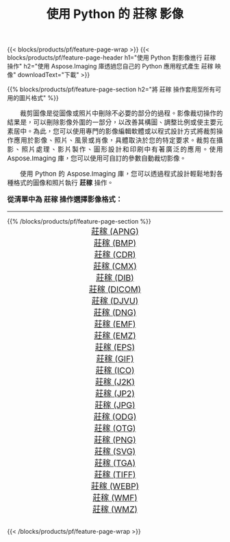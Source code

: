 ﻿---
title: 使用 Python 的 莊稼 影像 
weight: 3920
url: /zh-hant/python-net/crop/ 
lang: zh-hant
langdirlevel: 2
locales: zh-hans,ja,it,ru,de,es,fr,nl,id,lt,pl,pt,vi,tr,ko,zh-hant,ar,hi,th,sv,cs,uk,he
description: 使用您自己的 Python 應用程式和伺服器 API 將 Aspose.Imaging 庫套用至 莊稼 圖像和照片。
---

{{< blocks/products/pf/feature-page-wrap >}}
{{< blocks/products/pf/feature-page-header h1="使用 Python 對影像進行 莊稼 操作" h2="使用 Aspose.Imaging 庫透過您自己的 Python 應用程式產生 莊稼 映像" downloadText="下載" >}}


{{% blocks/products/pf/feature-page-section  h2="將 莊稼 操作套用至所有可用的圖片格式" %}}
<p align="justify" style="text-indent:2em;font-size:15px;">
裁剪圖像是從圖像或照片中刪除不必要的部分的過程。影像裁切操作的結果是，可以刪除影像外圍的一部分，以改善其構圖、調整比例或使主要元素居中。為此，您可以使用專門的影像編輯軟體或以程式設計方式將裁剪操作應用於影像、照片、風景或肖像，具體取決於您的特定要求。裁剪在攝影、照片處理、影片製作、圖形設計和印刷中有著廣泛的應用。使用 Aspose.Imaging 庫，您可以使用可自訂的參數自動裁切影像。
</p>
<p align="justify" style="text-indent:2em;font-size:15px;">
使用 Python 的 Aspose.Imaging 庫，您可以透過程式設計輕鬆地對各種格式的圖像和照片執行 <b>莊稼</b> 操作。
</p>
<h3 style="margin-top:16px;">
從清單中為 莊稼 操作選擇影像格式：
</h3>
<hr/>
{{% /blocks/products/pf/feature-page-section %}}
<div class="container-fluid productfamilypage bg-gray">
    <div class="convertypes bg-gray agp-content section">
        <div class="container">
		<div class="row other-converters" style="gap: 10px;font-size: 19px;text-align:center;">
		    <div class='col-md-3 other-converter remove-lp remove-rp'><a href="/imaging/zh-hant/python-net/crop/apng/" style="padding:15px;">莊稼 (APNG)</a></div><div class='col-md-3 other-converter remove-lp remove-rp'><a href="/imaging/zh-hant/python-net/crop/bmp/" style="padding:15px;">莊稼 (BMP)</a></div><div class='col-md-3 other-converter remove-lp remove-rp'><a href="/imaging/zh-hant/python-net/crop/cdr/" style="padding:15px;">莊稼 (CDR)</a></div><div class='col-md-3 other-converter remove-lp remove-rp'><a href="/imaging/zh-hant/python-net/crop/cmx/" style="padding:15px;">莊稼 (CMX)</a></div><div class='col-md-3 other-converter remove-lp remove-rp'><a href="/imaging/zh-hant/python-net/crop/dib/" style="padding:15px;">莊稼 (DIB)</a></div><div class='col-md-3 other-converter remove-lp remove-rp'><a href="/imaging/zh-hant/python-net/crop/dicom/" style="padding:15px;">莊稼 (DICOM)</a></div><div class='col-md-3 other-converter remove-lp remove-rp'><a href="/imaging/zh-hant/python-net/crop/djvu/" style="padding:15px;">莊稼 (DJVU)</a></div><div class='col-md-3 other-converter remove-lp remove-rp'><a href="/imaging/zh-hant/python-net/crop/dng/" style="padding:15px;">莊稼 (DNG)</a></div><div class='col-md-3 other-converter remove-lp remove-rp'><a href="/imaging/zh-hant/python-net/crop/emf/" style="padding:15px;">莊稼 (EMF)</a></div><div class='col-md-3 other-converter remove-lp remove-rp'><a href="/imaging/zh-hant/python-net/crop/emz/" style="padding:15px;">莊稼 (EMZ)</a></div><div class='col-md-3 other-converter remove-lp remove-rp'><a href="/imaging/zh-hant/python-net/crop/eps/" style="padding:15px;">莊稼 (EPS)</a></div><div class='col-md-3 other-converter remove-lp remove-rp'><a href="/imaging/zh-hant/python-net/crop/gif/" style="padding:15px;">莊稼 (GIF)</a></div><div class='col-md-3 other-converter remove-lp remove-rp'><a href="/imaging/zh-hant/python-net/crop/ico/" style="padding:15px;">莊稼 (ICO)</a></div><div class='col-md-3 other-converter remove-lp remove-rp'><a href="/imaging/zh-hant/python-net/crop/j2k/" style="padding:15px;">莊稼 (J2K)</a></div><div class='col-md-3 other-converter remove-lp remove-rp'><a href="/imaging/zh-hant/python-net/crop/jp2/" style="padding:15px;">莊稼 (JP2)</a></div><div class='col-md-3 other-converter remove-lp remove-rp'><a href="/imaging/zh-hant/python-net/crop/jpg/" style="padding:15px;">莊稼 (JPG)</a></div><div class='col-md-3 other-converter remove-lp remove-rp'><a href="/imaging/zh-hant/python-net/crop/odg/" style="padding:15px;">莊稼 (ODG)</a></div><div class='col-md-3 other-converter remove-lp remove-rp'><a href="/imaging/zh-hant/python-net/crop/otg/" style="padding:15px;">莊稼 (OTG)</a></div><div class='col-md-3 other-converter remove-lp remove-rp'><a href="/imaging/zh-hant/python-net/crop/png/" style="padding:15px;">莊稼 (PNG)</a></div><div class='col-md-3 other-converter remove-lp remove-rp'><a href="/imaging/zh-hant/python-net/crop/svg/" style="padding:15px;">莊稼 (SVG)</a></div><div class='col-md-3 other-converter remove-lp remove-rp'><a href="/imaging/zh-hant/python-net/crop/tga/" style="padding:15px;">莊稼 (TGA)</a></div><div class='col-md-3 other-converter remove-lp remove-rp'><a href="/imaging/zh-hant/python-net/crop/tiff/" style="padding:15px;">莊稼 (TIFF)</a></div><div class='col-md-3 other-converter remove-lp remove-rp'><a href="/imaging/zh-hant/python-net/crop/webp/" style="padding:15px;">莊稼 (WEBP)</a></div><div class='col-md-3 other-converter remove-lp remove-rp'><a href="/imaging/zh-hant/python-net/crop/wmf/" style="padding:15px;">莊稼 (WMF)</a></div><div class='col-md-3 other-converter remove-lp remove-rp'><a href="/imaging/zh-hant/python-net/crop/wmz/" style="padding:15px;">莊稼 (WMZ)</a></div>
                </div>
        </div>
    </div>
</div>
<br/>

{{< /blocks/products/pf/feature-page-wrap >}}
